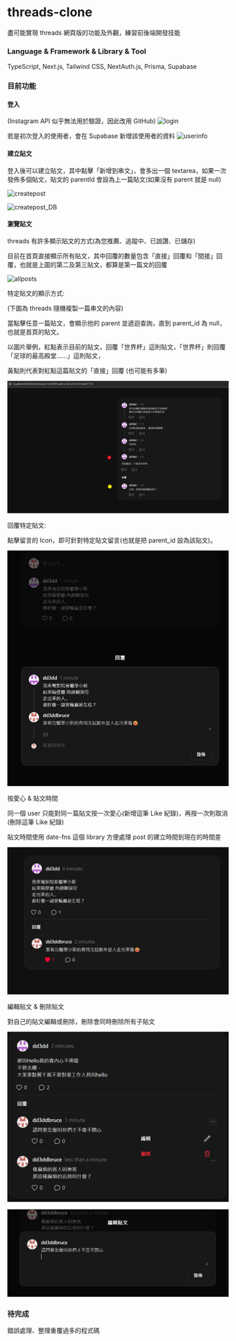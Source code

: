 # threads-clone

盡可能實現 threads 網頁版的功能及外觀，練習前後端開發技能

### Language & Framework & Library & Tool

TypeScript, Next.js, Tailwind CSS, NextAuth.js, Prisma, Supabase

### 目前功能

#### 登入

(Instagram API 似乎無法用於驗證，因此改用 GitHub)
![login](https://github.com/user-attachments/assets/249eefe5-224d-44bc-936a-b9d22f229006)

若是初次登入的使用者，會在 Supabase 新增該使用者的資料
![userinfo](https://github.com/user-attachments/assets/5afd1e1a-7061-4f42-9498-1bb88f9f9658)

#### 建立貼文

登入後可以建立貼文，其中點擊「新增到串文」，會多出一個 textarea，如果一次發佈多個貼文，貼文的 parentId 會設為上一篇貼文(如果沒有 parent 就是 null)

![createpost](https://github.com/user-attachments/assets/57ba69a0-7b23-47f8-b133-65124f1a7032)

![createpost_DB](https://github.com/user-attachments/assets/86eb290f-e7d3-458b-89d8-7240fbce6188)

#### 瀏覽貼文

threads 有許多顯示貼文的方式(為您推薦、追蹤中、已說讚、已儲存)

目前在首頁直接顯示所有貼文，其中回覆的數量包含「直接」回覆和「間接」回覆，也就是上圖的第二及第三貼文，都算是第一篇文的回覆

![allposts](https://github.com/user-attachments/assets/98e9b30d-274f-444c-934e-9b513af60a0f)

特定貼文的顯示方式:

(下圖為 threads 隨機複製一篇串文的內容)

當點擊任意一篇貼文，會顯示他的 parent 並遞迴查詢，直到 parent_id 為 null，也就是首頁的貼文。

以圖片舉例，紅點表示目前的貼文，回覆「世界杯」這則貼文，「世界杯」則回覆「足球的最高殿堂......」這則貼文，

黃點則代表對紅點這篇貼文的「直接」回覆 (也可能有多筆)

![nested-posts](./public/readme/nested-posts.png)

回覆特定貼文:

點擊留言的 Icon，即可針對特定貼文留言(也就是把 parent_id 設為該貼文)。

![reply](./public//readme//reply.png)

按愛心 & 貼文時間

同一個 user 只能對同一篇貼文按一次愛心(新增這筆 Like 紀錄)，再按一次則取消(刪除這筆 Like 紀錄)

貼文時間使用 date-fns 這個 library 方便處理 post 的建立時間到現在的時間差

![like](./public/readme/like.png)

編輯貼文 & 刪除貼文

對自己的貼文編輯或刪除，刪除會同時刪除所有子貼文

![postBtn](./public/readme/edit.png)

![postBtn](./public/readme/edit2.png)

### 待完成

錯誤處理、整理重覆過多的程式碼
